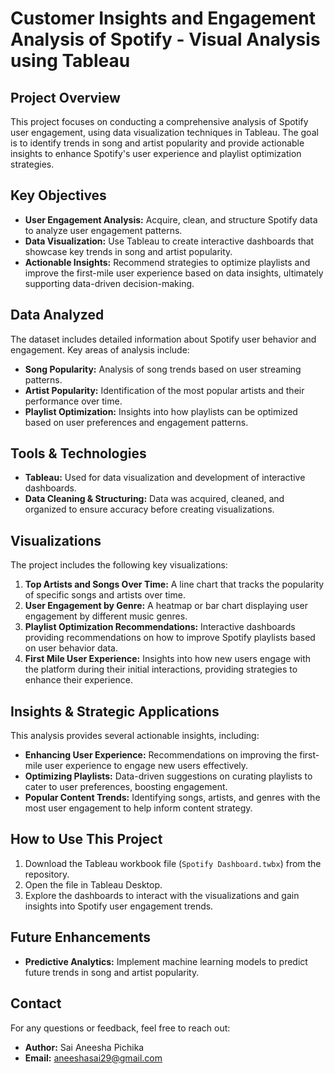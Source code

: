 # Customer Insights and Engagement Analysis of Spotify - Visual Analysis using Tableau

## Project Overview
This project focuses on conducting a comprehensive analysis of Spotify user engagement, using data visualization techniques in Tableau. The goal is to identify trends in song and artist popularity and provide actionable insights to enhance Spotify's user experience and playlist optimization strategies.

## Key Objectives
- **User Engagement Analysis:** Acquire, clean, and structure Spotify data to analyze user engagement patterns.
- **Data Visualization:** Use Tableau to create interactive dashboards that showcase key trends in song and artist popularity.
- **Actionable Insights:** Recommend strategies to optimize playlists and improve the first-mile user experience based on data insights, ultimately supporting data-driven decision-making.

## Data Analyzed
The dataset includes detailed information about Spotify user behavior and engagement. Key areas of analysis include:
- **Song Popularity:** Analysis of song trends based on user streaming patterns.
- **Artist Popularity:** Identification of the most popular artists and their performance over time.
- **Playlist Optimization:** Insights into how playlists can be optimized based on user preferences and engagement patterns.

## Tools & Technologies
- **Tableau:** Used for data visualization and development of interactive dashboards.
- **Data Cleaning & Structuring:** Data was acquired, cleaned, and organized to ensure accuracy before creating visualizations.

## Visualizations
The project includes the following key visualizations:
1. **Top Artists and Songs Over Time:** A line chart that tracks the popularity of specific songs and artists over time.
2. **User Engagement by Genre:** A heatmap or bar chart displaying user engagement by different music genres.
3. **Playlist Optimization Recommendations:** Interactive dashboards providing recommendations on how to improve Spotify playlists based on user behavior data.
4. **First Mile User Experience:** Insights into how new users engage with the platform during their initial interactions, providing strategies to enhance their experience.

## Insights & Strategic Applications
This analysis provides several actionable insights, including:
- **Enhancing User Experience:** Recommendations on improving the first-mile user experience to engage new users effectively.
- **Optimizing Playlists:** Data-driven suggestions on curating playlists to cater to user preferences, boosting engagement.
- **Popular Content Trends:** Identifying songs, artists, and genres with the most user engagement to help inform content strategy.

## How to Use This Project
1. Download the Tableau workbook file (`Spotify Dashboard.twbx`) from the repository.
2. Open the file in Tableau Desktop.
3. Explore the dashboards to interact with the visualizations and gain insights into Spotify user engagement trends.

## Future Enhancements
- **Predictive Analytics:** Implement machine learning models to predict future trends in song and artist popularity.

## Contact
For any questions or feedback, feel free to reach out:
- **Author:** Sai Aneesha Pichika
- **Email:** aneeshasai29@gmail.com
